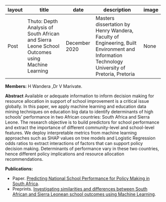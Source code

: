 layout | title | date | description | image
------------ | ------------- | ------------- | -------------| -------------
Post | Thuto: Depth Analysis of South African and Sierra Leone School Outcomes using Machine Learning |December 2020 | Masters dissertation by Henry Wandera, Faculty of Engineering, Built Environment and Information Technology University of Pretoria, Pretoria  | None

 **Members:**
 H Wandera ,Dr V Marivate.
 
 **Abstract**
 Available or adequate information to inform decision making for resource allocation in
support of school improvement is a critical issue globally. In this paper, we apply machine learning and education data mining techniques on education big data to identify
determinants of high schools’ performance in two African countries: South Africa and
Sierra Leone. The research objective is to build predictors for school performance and
extract the importance of different community-level and school-level features. We deploy interpretable metrics from machine learning approaches such as SHAP values on
tree models and Logistic Regression odds ratios to extract interactions of factors that
can support policy decision making. Determinants of performance vary in these two
countries, hence different policy implications and resource allocation recommendations.


**Publications:**
* Paper.
   [Predicting National School Performance for Policy Making in South Africa](https://ieeexplore.ieee.org/abstract/document/9004323.).
* Preprints. 
   [Investigating similarities and differences between South African and Sierra Leonean school outcomes using Machine Learning](https://arxiv.org/abs/2004.11369).
